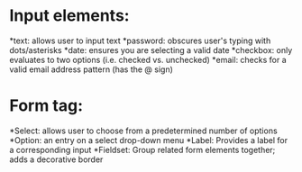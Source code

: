 # Input elements:
*text: allows user to input text
*password: obscures user's typing with dots/asterisks
*date: ensures you are selecting a valid date
*checkbox: only evaluates to two options (i.e. checked vs. unchecked)
*email: checks for a valid email address pattern (has the @ sign)

# Form tag:
*Select: allows user to choose from a predetermined number of options
*Option: an entry on a select drop-down menu
*Label: Provides a label for a corresponding input 
*Fieldset: Group related form elements together; adds a decorative border
